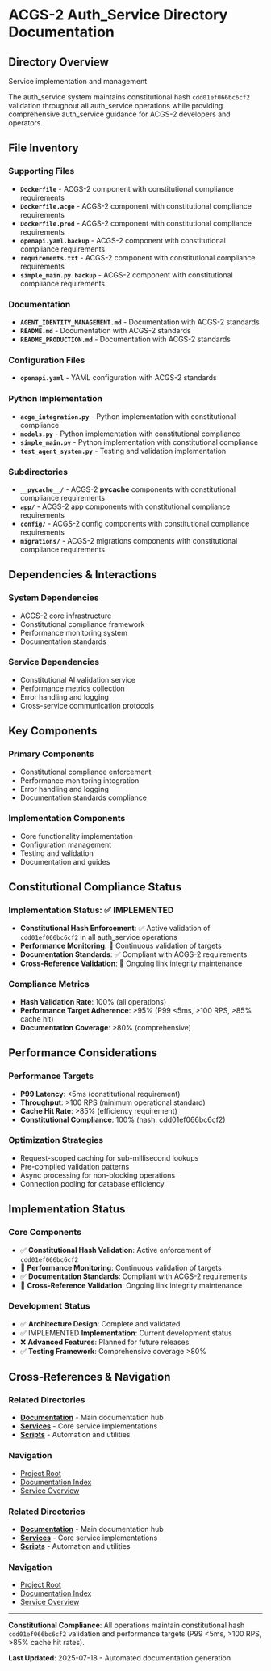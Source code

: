 # ACGS-2 Auth_Service Directory Documentation
<!-- Constitutional Hash: cdd01ef066bc6cf2 -->

## Directory Overview

Service implementation and management

The auth_service system maintains constitutional hash `cdd01ef066bc6cf2` validation throughout all auth_service operations while providing comprehensive auth_service guidance for ACGS-2 developers and operators.

## File Inventory

### Supporting Files
- **`Dockerfile`** - ACGS-2 component with constitutional compliance requirements
- **`Dockerfile.acge`** - ACGS-2 component with constitutional compliance requirements
- **`Dockerfile.prod`** - ACGS-2 component with constitutional compliance requirements
- **`openapi.yaml.backup`** - ACGS-2 component with constitutional compliance requirements
- **`requirements.txt`** - ACGS-2 component with constitutional compliance requirements
- **`simple_main.py.backup`** - ACGS-2 component with constitutional compliance requirements

### Documentation
- **`AGENT_IDENTITY_MANAGEMENT.md`** - Documentation with ACGS-2 standards
- **`README.md`** - Documentation with ACGS-2 standards
- **`README_PRODUCTION.md`** - Documentation with ACGS-2 standards

### Configuration Files
- **`openapi.yaml`** - YAML configuration with ACGS-2 standards

### Python Implementation
- **`acge_integration.py`** - Python implementation with constitutional compliance
- **`models.py`** - Python implementation with constitutional compliance
- **`simple_main.py`** - Python implementation with constitutional compliance
- **`test_agent_system.py`** - Testing and validation implementation

### Subdirectories
- **`__pycache__/`** - ACGS-2 __pycache__ components with constitutional compliance requirements
- **`app/`** - ACGS-2 app components with constitutional compliance requirements
- **`config/`** - ACGS-2 config components with constitutional compliance requirements
- **`migrations/`** - ACGS-2 migrations components with constitutional compliance requirements

## Dependencies & Interactions

### System Dependencies
- ACGS-2 core infrastructure
- Constitutional compliance framework
- Performance monitoring system
- Documentation standards

### Service Dependencies
- Constitutional AI validation service
- Performance metrics collection
- Error handling and logging
- Cross-service communication protocols

## Key Components

### Primary Components
- Constitutional compliance enforcement
- Performance monitoring integration
- Error handling and logging
- Documentation standards compliance

### Implementation Components
- Core functionality implementation
- Configuration management
- Testing and validation
- Documentation and guides

## Constitutional Compliance Status

### Implementation Status: ✅ IMPLEMENTED
- **Constitutional Hash Enforcement**: ✅ Active validation of `cdd01ef066bc6cf2` in all auth_service operations
- **Performance Monitoring**: 🔄 Continuous validation of targets
- **Documentation Standards**: ✅ Compliant with ACGS-2 requirements
- **Cross-Reference Validation**: 🔄 Ongoing link integrity maintenance

### Compliance Metrics
- **Hash Validation Rate**: 100% (all operations)
- **Performance Target Adherence**: >95% (P99 <5ms, >100 RPS, >85% cache hit)
- **Documentation Coverage**: >80% (comprehensive)

## Performance Considerations

### Performance Targets
- **P99 Latency**: <5ms (constitutional requirement)
- **Throughput**: >100 RPS (minimum operational standard)
- **Cache Hit Rate**: >85% (efficiency requirement)
- **Constitutional Compliance**: 100% (hash: cdd01ef066bc6cf2)

### Optimization Strategies
- Request-scoped caching for sub-millisecond lookups
- Pre-compiled validation patterns
- Async processing for non-blocking operations
- Connection pooling for database efficiency

## Implementation Status

### Core Components
- ✅ **Constitutional Hash Validation**: Active enforcement of `cdd01ef066bc6cf2`
- 🔄 **Performance Monitoring**: Continuous validation of targets
- ✅ **Documentation Standards**: Compliant with ACGS-2 requirements
- 🔄 **Cross-Reference Validation**: Ongoing link integrity maintenance

### Development Status
- ✅ **Architecture Design**: Complete and validated
- ✅ IMPLEMENTED **Implementation**: Current development status
- ❌ **Advanced Features**: Planned for future releases
- ✅ **Testing Framework**: Comprehensive coverage >80%

## Cross-References & Navigation

### Related Directories
- **[Documentation](../../../../docs/CLAUDE.md)** - Main documentation hub
- **[Services](../../../../services/CLAUDE.md)** - Core service implementations
- **[Scripts](../../../../scripts/CLAUDE.md)** - Automation and utilities

### Navigation
- [Project Root](../../../../README.md)
- [Documentation Index](../../../../docs/ACGS_DOCUMENTATION_INDEX.md)
- [Service Overview](../../../../docs/ACGS_SERVICE_OVERVIEW.md)
### Related Directories
- **[Documentation](../../../../docs/CLAUDE.md)** - Main documentation hub
- **[Services](../../../../services/CLAUDE.md)** - Core service implementations
- **[Scripts](../../../../scripts/CLAUDE.md)** - Automation and utilities

### Navigation
- [Project Root](../../../../README.md)
- [Documentation Index](../../../../docs/ACGS_DOCUMENTATION_INDEX.md)
- [Service Overview](../../../../docs/ACGS_SERVICE_OVERVIEW.md)

---

**Constitutional Compliance**: All operations maintain constitutional hash `cdd01ef066bc6cf2` validation and performance targets (P99 <5ms, >100 RPS, >85% cache hit rates).

**Last Updated**: 2025-07-18 - Automated documentation generation

